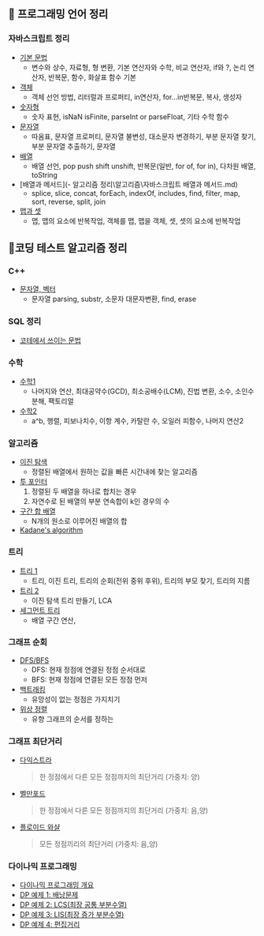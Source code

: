 ## 📖 프로그래밍 언어 정리

### 자바스크립트 정리

- [기본 문법](./알고리즘/자바스크립트-기본.md)
  - 변수와 상수, 자료형, 형 변환, 기본 연산자와 수학, 비교 연산자, if와 ?, 논리 연산자, 반복문, 함수, 화살표 함수 기본
- [객체](./알고리즘/자바스크립트-객체.md)
  - 객체 선언 방법, 리터럴과 프로퍼티, in연산자, for...in반복문, 복사, 생성자
- [숫자형](./알고리즘/자바스크립트-숫자형.md)
  - 숫자 표현, isNaN isFinite, parseInt or parseFloat, 기타 수학 함수
- [문자열](./알고리즘/자바스크립트-문자열.md)
  - 따옴표, 문자열 프로퍼티, 문자열 불변성, 대소문자 변경하기, 부분 문자열 찾기, 부분 문자열 추출하기, 문자열
- [배열](./알고리즘/자바스크립트-배열.md)
  - 배열 선언, pop push shift unshift, 반복문(일반, for of, for in), 다차원 배열, toString
- [배열과 메서드](- 알고리즘 정리\알고리즘\자바스크립트 배열과 메서드.md)
  - splice, slice, concat, forEach, indexOf, includes, find, filter, map, sort, reverse, split, join
- [맵과 셋](./알고리즘/자바스크립트-맵과-셋.md)
  - 맵, 맵의 요소에 반복작업, 객체를 맵, 맵을 객체, 셋, 셋의 요소에 반복작업


## 📖코딩 테스트 알고리즘 정리
### C++
  - [문자열, 벡터](https://github.com/Park-Seung-Hun/Algorithm-Problem/blob/main/-%20%EC%95%8C%EA%B3%A0%EB%A6%AC%EC%A6%98%20%EC%A0%95%EB%A6%AC/%EC%9E%90%EC%A3%BC%20%EC%93%B0%EC%9D%B4%EB%8A%94%20%EB%AC%B8%EC%9E%90%EC%97%B4%2C%EB%B2%A1%ED%84%B0%20%EC%A0%95%EB%A6%AC.md)
    - 문자열 parsing, substr, 소문자 대문자변환, find, erase
### SQL 정리
- [코테에서 쓰이는 문법](https://github.com/Park-Seung-Hun/Algorithm-Problem/blob/main/-%20%EC%95%8C%EA%B3%A0%EB%A6%AC%EC%A6%98%20%EC%A0%95%EB%A6%AC/SQL.md)


### 수학

- [수학1](https://github.com/Park-Seung-Hun/Algorithm-Problem/blob/main/-%20%EC%95%8C%EA%B3%A0%EB%A6%AC%EC%A6%98%20%EC%A0%95%EB%A6%AC/%EC%88%98%ED%95%991.md)
  - 나머지와 연산, 최대공약수(GCD), 최소공배수(LCM), 진법 변환, 소수, 소인수분해, 팩토리얼
- [수학2](https://github.com/Park-Seung-Hun/Algorithm-Problem/blob/main/-%20%EC%95%8C%EA%B3%A0%EB%A6%AC%EC%A6%98%20%EC%A0%95%EB%A6%AC/%EC%88%98%ED%95%992.md)
  - a^b, 행렬, 피보나치수, 이항 계수, 카탈란 수, 오일러 피함수, 나머지 연산2

### 알고리즘

- [이진 탐색](https://github.com/Park-Seung-Hun/Algorithm-Problem/blob/main/-%20%EC%95%8C%EA%B3%A0%EB%A6%AC%EC%A6%98%20%EC%A0%95%EB%A6%AC/Binary%20Search.md)
  - 정렬된 배열에서 원하는 값을 빠른 시간내에 찾는 알고리즘
- [투 포인터](https://github.com/Park-Seung-Hun/Algorithm-Problem/blob/main/-%20%EC%95%8C%EA%B3%A0%EB%A6%AC%EC%A6%98%20%EC%A0%95%EB%A6%AC/Two%20Pointers.md)
  1. 정렬된 두 배열을 하나로 합치는 경우
  2. 자연수로 된 배열의 부분 연속합이 k인 경우의 수
- [구간 합 배열](https://github.com/Park-Seung-Hun/Algorithm-Problem/blob/main/-%20%EC%95%8C%EA%B3%A0%EB%A6%AC%EC%A6%98%20%EC%A0%95%EB%A6%AC/%EA%B5%AC%EA%B0%84%ED%95%A9%20%EB%B0%B0%EC%97%B4.md)
  - N개의 원소로 이루어진 배열의 합
- [Kadane's algorithm](./트리1.md)
### 트리

- [트리 1](https://github.com/Park-Seung-Hun/Algorithm-Problem/blob/main/-%20%EC%95%8C%EA%B3%A0%EB%A6%AC%EC%A6%98%20%EC%A0%95%EB%A6%AC/%ED%8A%B8%EB%A6%AC1.md)
  - 트리, 이진 트리, 트리의 순회(전위 중위 후위), 트리의 부모 찾기, 트리의 지름
- [트리 2](https://github.com/Park-Seung-Hun/Algorithm-Problem/blob/main/-%20%EC%95%8C%EA%B3%A0%EB%A6%AC%EC%A6%98%20%EC%A0%95%EB%A6%AC/%ED%8A%B8%EB%A6%AC2.md)
  - 이진 탐색 트리 만들기, LCA
- [세그먼트 트리](https://github.com/Park-Seung-Hun/Algorithm-Problem/blob/main/-%20%EC%95%8C%EA%B3%A0%EB%A6%AC%EC%A6%98%20%EC%A0%95%EB%A6%AC/%EC%84%B8%EA%B7%B8%EB%A8%BC%ED%8A%B8%20%ED%8A%B8%EB%A6%AC.md)
  - 배열 구간 연산,
### 그래프 순회

- [DFS/BFS](https://github.com/Park-Seung-Hun/Algorithm-Problem/blob/main/-%20%EC%95%8C%EA%B3%A0%EB%A6%AC%EC%A6%98%20%EC%A0%95%EB%A6%AC/DFS_BFS.md)
  - DFS: 현재 정점에 연결된 정점 순서대로<br>
  - BFS: 현재 정점에 연결된 모든 정점 먼저<br>
- [백트래킹](https://github.com/Park-Seung-Hun/Algorithm-Problem/blob/main/-%20%EC%95%8C%EA%B3%A0%EB%A6%AC%EC%A6%98%20%EC%A0%95%EB%A6%AC/Backtracking.md)
  - 유망성이 없는 정점은 가지치기
- [위상 정렬](https://github.com/Park-Seung-Hun/Algorithm-Problem/blob/main/-%20%EC%95%8C%EA%B3%A0%EB%A6%AC%EC%A6%98%20%EC%A0%95%EB%A6%AC/%EC%9C%84%EC%83%81%20%EC%A0%95%EB%A0%AC.md)
  - 유향 그래프의 순서를 정하는

### 그래프 최단거리

- [다익스트라](https://github.com/Park-Seung-Hun/Algorithm-Problem/blob/main/-%20%EC%95%8C%EA%B3%A0%EB%A6%AC%EC%A6%98%20%EC%A0%95%EB%A6%AC/Dijkstra's%20algorithm.md)

  > 한 정점에서 다른 모든 정점까지의 최단거리 (가중치: 양)

- [벨만포드](https://github.com/Park-Seung-Hun/Algorithm-Problem/blob/main/-%20%EC%95%8C%EA%B3%A0%EB%A6%AC%EC%A6%98%20%EC%A0%95%EB%A6%AC/Bellman-Ford%20Algorithm.md)

  > 한 정점에서 다른 모든 정점까지의 최단거리 (가중치: 음,양)

- [플로이드 와샬](https://github.com/Park-Seung-Hun/Algorithm-Problem/blob/main/-%20%EC%95%8C%EA%B3%A0%EB%A6%AC%EC%A6%98%20%EC%A0%95%EB%A6%AC/Floyd-Warshall%20algorithm.md)
  > 모든 정점끼리의 최단거리 (가중치: 음,양)

### 다이나믹 프로그래밍

- [다이나믹 프로그래밍 개요](https://github.com/Park-Seung-Hun/Algorithm-Problem/blob/main/-%20%EC%95%8C%EA%B3%A0%EB%A6%AC%EC%A6%98%20%EC%A0%95%EB%A6%AC/Dynamic%20Programming.md)
- [DP 예제 1: 배낭문제](https://github.com/Park-Seung-Hun/Algorithm-Problem/blob/main/-%20%EC%95%8C%EA%B3%A0%EB%A6%AC%EC%A6%98%20%EC%A0%95%EB%A6%AC/DP%20Example1.md)
- [DP 예제 2: LCS(최장 공통 부분수열)](https://github.com/Park-Seung-Hun/Algorithm-Problem/blob/main/-%20%EC%95%8C%EA%B3%A0%EB%A6%AC%EC%A6%98%20%EC%A0%95%EB%A6%AC/DP%20Example2.md)
- [DP 예제 3: LIS(최장 증가 부분수열)](https://github.com/Park-Seung-Hun/Algorithm-Problem/blob/main/-%20%EC%95%8C%EA%B3%A0%EB%A6%AC%EC%A6%98%20%EC%A0%95%EB%A6%AC/DP%20Example3.md)
- [DP 예제 4: 편집거리](https://github.com/Park-Seung-Hun/Algorithm-Problem/blob/main/-%20%EC%95%8C%EA%B3%A0%EB%A6%AC%EC%A6%98%20%EC%A0%95%EB%A6%AC/DP%20Example4.md)
